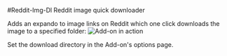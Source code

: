 #Reddit-Img-Dl
Reddit image quick downloader

Adds an expando to image links on Reddit which one click downloads the image to a specified folder:
![Add-on in action](example.jpg?raw=true)

Set the download directory in the Add-on's options page.

